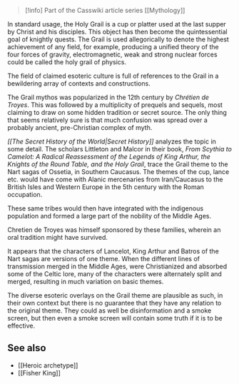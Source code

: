 
> [!info] Part of the Casswiki article series [[Mythology]]

In standard usage, the Holy Grail is a cup or platter used at the last supper by Christ and his disciples. This object has then become the quintessential goal of knightly quests. The Grail is used allegorically to denote the highest achievement of any field, for example, producing a unified theory of the four forces of gravity, electromagnetic, weak and strong nuclear forces could be called the holy grail of physics.

The field of claimed esoteric culture is full of references to the Grail in a bewildering array of contexts and constructions.

The Grail mythos was popularized in the 12th century by _Chrétien de Troyes_. This was followed by a multiplicity of prequels and sequels, most claiming to draw on some hidden tradition or secret source. The only thing that seems relatively sure is that much confusion was spread over a probably ancient, pre-Christian complex of myth.

_[[The Secret History of the World|Secret History]]_ analyzes the topic in some detail. The scholars Littleton and Malcor in their book, _From Scythia to Camelot: A Radical Reassessment of the Legends of King Arthur, the Knights of the Round Table, and the Holy Grail_, trace the Grail theme to the Nart sagas of Ossetia, in Southern Caucasus. The themes of the cup, lance etc. would have come with Alanic mercenaries from Iran/Caucasus to the British Isles and Western Europe in the 5th century with the Roman occupation.

These same tribes would then have integrated with the indigenous population and formed a large part of the nobility of the Middle Ages.

Chretien de Troyes was himself sponsored by these families, wherein an oral tradition might have survived.

It appears that the characters of Lancelot, King Arthur and Batros of the Nart sagas are versions of one theme. When the different lines of transmission merged in the Middle Ages, were Christianized and absorbed some of the Celtic lore, many of the characters were alternately split and merged, resulting in much variation on basic themes.

The diverse esoteric overlays on the Grail theme are plausible as such, in their own context but there is no guarantee that they have any relation to the original theme. They could as well be disinformation and a smoke screen, but then even a smoke screen will contain some truth if it is to be effective.

See also
--------

*   [[Heroic archetype]]
*   [[Fisher King]]